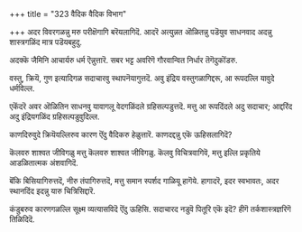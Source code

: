 +++
title = "323 वैदिक वैदिक विभाग"

+++
अदर विवरगळन्नु मरु परीक्षॆगागि बरॆयलागिदॆ. आदरॆ अत्युन्नत ऒळितन्नु पडॆयुव साधनवाद अदन्नु शास्त्रगळिंद मात्र पडॆयबहुदु.

अदक्कॆ जैमिनि आचार्यरु धर्म ऎन्नुत्तारॆ. सबर भट्ट अवरिगॆ गौरवान्वित निर्धार तॆगॆदुकॊंडरु.

वस्तु, क्रियॆ, गुण इत्यादिगळ सदाचारवु स्थापनॆयागुत्तदॆ. अवु इंद्रिय वस्तुगळागिद्दरू, आ रूपदल्लि यावुदे धर्मविल्ल.

एकॆंदरॆ अवर ऒळितिन साधनवु यावागलू वेदगळिंदले ग्रहिसल्पडुत्तदॆ. मत्तु आ रूपदिंदले अदु सदाचार; आद्दरिंद अदु इंद्रियगळिंद ग्रहिसल्पडुवुदिल्ल.

काणदिरुवुदे क्रियॆयल्लिरुव कारण ऎंदु वैदिकरु हेळुत्तारॆ. काणदद्दन्नु एकॆ ऊहिसलागिदॆ?

कॆलवरु शाश्वत जीविगळु मत्तु कॆलवरु शाश्वत जीविगळु. कॆलवु विचित्रवागिवॆ, मत्तु इल्लि प्रकृतिये आडळितात्मक अंशवागिदॆ.

बॆंकि बिसियागिरुत्तदॆ, नीरु तंपागिरुत्तदॆ, मत्तु समान स्पर्शद गाळियू हागॆये. हागादरॆ, इदर स्वभावतः, अदर स्थानदिंद इदन्नु यारु चित्रिसिद्दारॆ.

कंडुबरुव कारणगळल्लि सूक्ष्म व्यत्यासविदॆ ऎंदु ऊहिसि. सदाचारद नडुवॆ पितूरि एकॆ इदॆ? हीगॆ तर्कशास्त्रज्ञरिगॆ तिळिदिदॆ.

